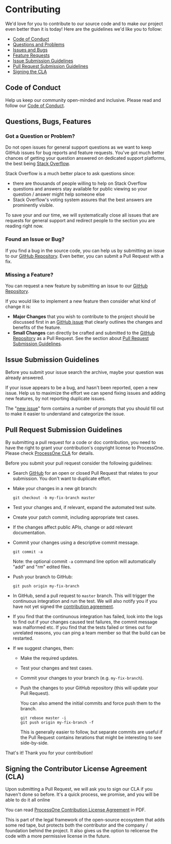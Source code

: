 # Contributing

We'd love for you to contribute to our source code and to make our project even better than it is
today! Here are the guidelines we'd like you to follow:

* [Code of Conduct](#coc)
* [Questions and Problems](#question)
* [Issues and Bugs](#issue)
* [Feature Requests](#feature)
* [Issue Submission Guidelines](#submit)
* [Pull Request Submission Guidelines](#submit-pr)
* [Signing the CLA](#cla)

## <a name="coc"></a> Code of Conduct

Help us keep our community open-minded and inclusive. Please read and follow our [Code of Conduct][coc].

## <a name="requests"></a> Questions, Bugs, Features

### <a name="question"></a> Got a Question or Problem?

Do not open issues for general support questions as we want to keep GitHub issues for bug reports
and feature requests. You've got much better chances of getting your question answered on dedicated
support platforms, the best being [Stack Overflow][stackoverflow].

Stack Overflow is a much better place to ask questions since:

- there are thousands of people willing to help on Stack Overflow
- questions and answers stay available for public viewing so your question / answer might help
  someone else
- Stack Overflow's voting system assures that the best answers are prominently visible.

To save your and our time, we will systematically close all issues that are requests for general
support and redirect people to the section you are reading right now.

### <a name="issue"></a> Found an Issue or Bug?

If you find a bug in the source code, you can help us by submitting an issue to our
[GitHub Repository][github]. Even better, you can submit a Pull Request with a fix.

### <a name="feature"></a> Missing a Feature?

You can request a new feature by submitting an issue to our [GitHub Repository][github-issues].

If you would like to implement a new feature then consider what kind of change it is:

* **Major Changes** that you wish to contribute to the project should be discussed first in an
  [GitHub issue][github-issues] that clearly outlines the changes and benefits of the feature.
* **Small Changes** can directly be crafted and submitted to the [GitHub Repository][github]
  as a Pull Request. See the section about [Pull Request Submission Guidelines](#submit-pr).

## <a name="submit"></a> Issue Submission Guidelines

Before you submit your issue search the archive, maybe your question was already answered.

If your issue appears to be a bug, and hasn't been reported, open a new issue. Help us to maximize
the effort we can spend fixing issues and adding new features, by not reporting duplicate issues.

The "[new issue][github-new-issue]" form contains a number of prompts that you should fill out to
make it easier to understand and categorize the issue.

## <a name="submit-pr"></a> Pull Request Submission Guidelines

By submitting a pull request for a code or doc contribution, you need to have the right
to grant your contribution's copyright license to ProcessOne. Please check [ProcessOne CLA][cla]
for details.

Before you submit your pull request consider the following guidelines:

* Search [GitHub][github-pr] for an open or closed Pull Request
  that relates to your submission. You don't want to duplicate effort.
* Make your changes in a new git branch:

    ```shell
    git checkout -b my-fix-branch master
    ```
* Test your changes and, if relevant, expand the automated test suite.
* Create your patch commit, including appropriate test cases.
* If the changes affect public APIs, change or add relevant documentation.
* Commit your changes using a descriptive commit message.

    ```shell
    git commit -a
    ```
  Note: the optional commit `-a` command line option will automatically "add" and "rm" edited files.

* Push your branch to GitHub:

    ```shell
    git push origin my-fix-branch
    ```

* In GitHub, send a pull request to `master` branch. This will trigger the continuous integration and run the test.
We will also notify you if you have not yet signed the [contribution agreement][cla].

* If you find that the continunous integration has failed, look into the logs to find out
if your changes caused test failures, the commit message was malformed etc. If you find that the
tests failed or times out for unrelated reasons, you can ping a team member so that the build can be
restarted.

* If we suggest changes, then:

  * Make the required updates.
  * Test your changes and test cases.
  * Commit your changes to your branch (e.g. `my-fix-branch`).
  * Push the changes to your GitHub repository (this will update your Pull Request).

    You can also amend the initial commits and force push them to the branch.

    ```shell
    git rebase master -i
    git push origin my-fix-branch -f
    ```

    This is generally easier to follow, but separate commits are useful if the Pull Request contains
    iterations that might be interesting to see side-by-side.

That's it! Thank you for your contribution!

## <a name="cla"></a> Signing the Contributor License Agreement (CLA)

Upon submitting a Pull Request, we will ask you to sign our CLA if you haven't done
so before. It's a quick process, we promise, and you will be able to do it all online

You can read [ProcessOne Contribution License Agreement][cla] in PDF.

This is part of the legal framework of the open-source ecosystem that adds some red tape,
but protects both the contributor and the company / foundation behind the project. It also
gives us the option to relicense the code with a more permissive license in the future.


[coc]: https://github.com/processone/docker-ejabberd/blob/master/CODE_OF_CONDUCT.md
[stackoverflow]: https://stackoverflow.com/
[github]: https://github.com/processone/docker-ejabberd
[github-issues]: https://github.com/processone/docker-ejabberd/issues
[github-new-issue]: https://github.com/processone/docker-ejabberd/issues/new
[github-pr]: https://github.com/processone/docker-ejabberd/pulls
[cla]: https://www.process-one.net/resources/ejabberd-cla.pdf
[license]: https://github.com/processone/docker-ejabberd/blob/master/LICENSE.txt
